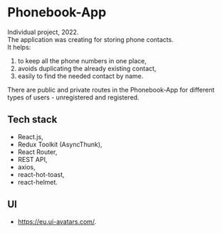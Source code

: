 <!-- ## MockApi
https://mockapi.io/
## Redux async
- lesson: https://www.youtube.com/watch?v=xJ2cgRkR8D0&t=2745s

- lesson: https://www.youtube.com/watch?v=xJ2cgRkR8D0&t=5808s -->

# Phonebook-App

Individual project, 2022.</br> The application was creating for storing phone
contacts. </br> It helps:

<ol>
<li> to keep all the phone numbers in one place,</li>
<li> avoids duplicating the already existing contact,</li>
<li> easily to find the needed contact by name.</li>
</ol>
There are public and private routes in the Phonebook-App for different types of users - unregistered and registered.

## Tech stack

- React.js,
- Redux Toolkit (AsyncThunk),
- React Router,
- REST API,
- axios,
- react-hot-toast,
- react-helmet.

## UI

- https://eu.ui-avatars.com/.
